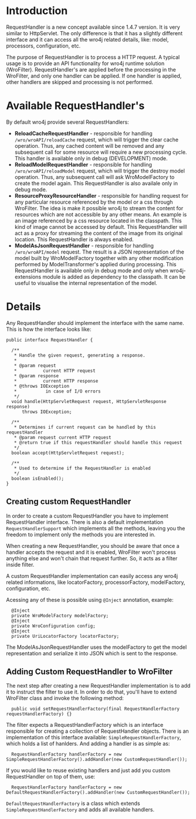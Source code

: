 # Introduction #
RequestHandler is a new concept available since 1.4.7 version. It is very similar to HttpServlet. The only difference is that it has a slightly different interface and it can access all the wro4j related details, like: model, processors, configuration, etc.

The purpose of RequestHandler is to process a HTTP request. A typical usage  is to provide an API functionality for wro4j runtime solution (WroFilter). RequestHandler's are applied before the processing in the WroFilter, and only one handler can be applied. If one handler is applied, other handlers are skipped and processing is not performed.

# Available RequestHandler's #
By default wro4j provide several RequestHandlers:

  * **ReloadCacheRequestHandler** - responsible for handling `/wro/wroAPI/reloadCache` request, which will trigger the clear cache operation. Thus, any cached content will be removed and any subsequent call for some resource will require a new processing cycle. This handler is available only in debug (DEVELOPMENT) mode.
  * **ReloadModelRequestHandler** - responsible for handling `/wro/wroAPI/reloadModel` request, which will trigger the destroy model operation. Thus, any subsequent call will ask WroModelFactory to create the model again. This RequestHandler is also availale only in debug mode.
  * **ResourceProxyResourceHandler** - responsible for handling request for any particular resource referenced by the model or a css through WroFilter. The idea is make it possible wro4j to stream the content for resources which are not accessible by any other means. An example is an image referenced by a css resource located in the classpath. This kind of image cannot be accessed by default. This RequestHandler will act as a proxy for streaming the content of the image from its original location. This RequestHandler is always enabled.
  * **ModelAsJsonRequestHandler** - responsible for handling `/wro/wroAPI/model` request. The result is a JSON representation of the model built by WroModelFactory together with any other modification performed by ModelTransformer's applied during processing. This RequestHandler is available only in debug mode and only when wro4j-extensions module is added as dependency to the classpath. It can be useful to visualise the internal representation of the model.


# Details #
Any RequestHandler should implement the interface with the same name. This is how the interface looks like:

```
public interface RequestHandler {
  
  /**
   * Handle the given request, generating a response.
   * 
   * @param request
   *          current HTTP request
   * @param response
   *          current HTTP response
   * @throws IOException
   *           in case of I/O errors
   */
  void handle(HttpServletRequest request, HttpServletResponse response)
      throws IOException;

  /**
   * Determines if current request can be handled by this requestHandler
   * @param request current HTTP request
   * @return true if this requestHandler should handle this request
   */
  boolean accept(HttpServletRequest request);

  /**
   * Used to determine if the RequestHandler is enabled
   */
  boolean isEnabled();
}
```

## Creating custom RequestHandler ##
In order to create a custom RequestHandler you have to implement RequestHandler interface. There is also a default implementation `RequestHandlerSupport` which implements all the methods, leaving you the freedom to implement only the methods you are interested in.

When creating a new RequestHandler, you should be aware that once a handler accepts the request and it is enabled, WroFilter won't process anything else and won't chain that request further. So, it acts as a filter inside filter.

A custom RequestHandler implementation can easily access any wro4j related informations, like locatorFactory, processorFactory, modelFactory, configuration, etc.

Acessing any of these is possible using `@Inject` annotation, example:

```
  @Inject
  private WroModelFactory modelFactory;
  @Inject
  private WroConfiguration config;
  @Inject
  private UriLocatorFactory locatorFactory;
```

The ModelAsJsonRequestHandler uses the modelFactory to get the model representation and serialize it into JSON which is sent to the response.

## Adding Custom RequestHandler to WroFilter ##
The next step after creating a new RequestHandler implementation is to add it to instruct the filter to use it. In order to do that, you'll have to extend WroFilter class and invoke the following method:

```
  public void setRequestHandlerFactory(final RequestHandlerFactory requestHandlerFactory) {}
```

The filter expects a RequestHandlerFactory which is an interface responsible for creating a collection of RequestHandler objects. There is an implementation of this interface available: `SimpleRequestHandlerFactory`, which holds a list of hanlders. And adding a handler is as simple as:

```
  RequestHandlerFactory handlerFactory = new SimpleRequestHandlerFactory().addHandler(new CustomRequestHandler());
```

If you would like to reuse existing handlers and just add you custom RequestHandler on top of them, use:
```
  RequestHandlerFactory handlerFactory = new DefaultRequestHandlerFactory().addHandler(new CustomRequestHandler());
```

`DefaultRequestHandlerFactory` is a class which extends `SimpleRequestHandlerFactory` and adds all available handlers.